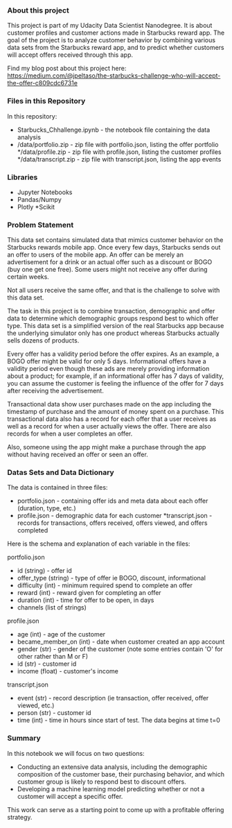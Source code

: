 
### About this project
This project is part of my Udacity Data Scientist Nanodegree. It is about customer profiles and customer actions made in Starbucks reward app. The goal of the project is to analyze customer behavior by combining various data sets from the Starbucks reward app, and to predict whether customers will accept offers received through this app.

Find my blog post about this project here: https://medium.com/@jpeltaso/the-starbucks-challenge-who-will-accept-the-offer-c809cdc6731e

### Files in this Repository

In this repository:
* Starbucks_Chhallenge.ipynb - the notebook file containing the data analysis
* /data/portfolio.zip - zip file with portfolio.json, listing the offer portfolio
*/data/profile.zip - zip file with profile.json, listing the customer profiles
*/data/transcript.zip - zip file with transcript.json, listing the app events

### Libraries

* Jupyter Notebooks
* Pandas/Numpy
* Plotly
*Scikit

### Problem Statement

This data set contains simulated data that mimics customer behavior on the Starbucks rewards mobile app. Once every few days, Starbucks sends out an offer to users of the mobile app. An offer can be merely an advertisement for a drink or an actual offer such as a discount or BOGO (buy one get one free). Some users might not receive any offer during certain weeks.

Not all users receive the same offer, and that is the challenge to solve with this data set.

The task in this project is to combine transaction, demographic and offer data to determine which demographic groups respond best to which offer type. This data set is a simplified version of the real Starbucks app because the underlying simulator only has one product whereas Starbucks actually sells dozens of products.

Every offer has a validity period before the offer expires. As an example, a BOGO offer might be valid for only 5 days. Informational offers have a validity period even though these ads are merely providing information about a product; for example, if an informational offer has 7 days of validity, you can assume the customer is feeling the influence of the offer for 7 days after receiving the advertisement.

Transactional data show user purchases made on the app including the timestamp of purchase and the amount of money spent on a purchase. This transactional data also has a record for each offer that a user receives as well as a record for when a user actually views the offer. There are also records for when a user completes an offer.

Also, someone using the app might make a purchase through the app without having received an offer or seen an offer.

### Datas Sets and Data Dictionary

The data is contained in three files:

* portfolio.json - containing offer ids and meta data about each offer (duration, type, etc.)
* profile.json - demographic data for each customer
*transcript.json - records for transactions, offers received, offers viewed, and offers completed

Here is the schema and explanation of each variable in the files:

portfolio.json
* id (string) - offer id
* offer_type (string) - type of offer ie BOGO, discount, informational
* difficulty (int) - minimum required spend to complete an offer
* reward (int) - reward given for completing an offer
* duration (int) - time for offer to be open, in days
* channels (list of strings)

profile.json
* age (int) - age of the customer
* became_member_on (int) - date when customer created an app account
* gender (str) - gender of the customer (note some entries contain 'O' for other rather than M or F)
* id (str) - customer id
* income (float) - customer's income

transcript.json
* event (str) - record description (ie transaction, offer received, offer viewed, etc.)
* person (str) - customer id
* time (int) - time in hours since start of test. The data begins at time t=0

### Summary 

In this notebook we will focus on two questions:

* Conducting an extensive data analysis, including the demographic composition of the customer base, their purchasing behavior, and which customer group is likely to respond best to discount offers.
* Developing a machine learning model predicting whether or not a customer will accept a specific offer.

This work can serve as a starting point to come up with a profitable offering strategy.

